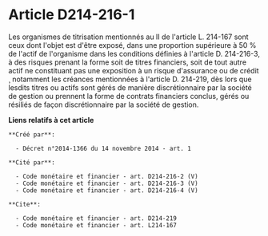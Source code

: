 # Article D214-216-1

Les organismes de titrisation mentionnés au II de l'article L. 214-167 sont ceux dont l'objet est d'être exposé, dans une
proportion supérieure à 50 % de l'actif de l'organisme dans les conditions définies à l'article D. 214-216-3, à des risques
prenant la forme soit de titres financiers, soit de tout autre actif ne constituant pas une exposition à un risque
d'assurance ou de crédit ¸ notamment les créances mentionnées à l'article D. 214-219, dès lors que lesdits titres ou actifs
sont gérés de manière discrétionnaire par la société de gestion ou prennent la forme de contrats financiers conclus, gérés ou
résiliés de façon discrétionnaire par la société de gestion.

**Liens relatifs à cet article**

	**Créé par**:

	  - Décret n°2014-1366 du 14 novembre 2014 - art. 1

	**Cité par**:

	  - Code monétaire et financier - art. D214-216-2 (V)
	  - Code monétaire et financier - art. D214-216-3 (V)
	  - Code monétaire et financier - art. D214-216-4 (V)

	**Cite**:

	  - Code monétaire et financier - art. D214-219
	  - Code monétaire et financier - art. L214-167
